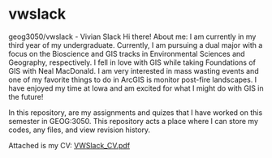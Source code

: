 # vwslack
geog3050/vwslack - Vivian Slack
Hi there! About me: I am currently in my third year of my undergraduate. Currently, I am pursuing a dual major with a focus on the Bioscience and GIS tracks in Environmental Sciences and Geography, respectively. I fell in love with GIS while taking Foundations of GIS with Neal MacDonald. I am very interested in mass wasting events and one of my favorite things to do in ArcGIS is monitor post-fire landscapes. I have enjoyed my time at Iowa and am excited for what I might do with GIS in the future!

In this repository, are my assignments and quizes that I have worked on this semester in GEOG:3050. This repository acts a place where I can store my codes, any files, and view revision history. 

Attached is my CV: [VWSlack_CV.pdf](https://github.com/geog3050/vwslack/files/15241488/VWSlack_CV.pdf)

